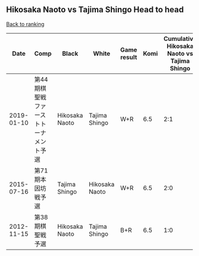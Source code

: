 ## Hikosaka Naoto vs Tajima Shingo Head to head

[Back to ranking](../../index.md)




| **Date** | **Comp** | **Black** | **White** | **Game result** | **Komi** | **Cumulative Hikosaka Naoto vs Tajima Shingo** | **Hikosaka Naoto streak** | **Tajima Shingo streak** | 
| --- | --- | --- | --- | --- | --- | --- | --- | --- |
| 2019-01-10 | 第44期棋聖戦ファーストトーナメント予選 | Hikosaka Naoto | Tajima Shingo | W+R | 6.5 | 2:1 | 0 | 1 | 
| 2015-07-16 | 第71期本因坊戦予選 | Tajima Shingo | Hikosaka Naoto | W+R | 6.5 | 2:0 | 2 | 0 | 
| 2012-11-15 | 第38期棋聖戦予選 | Hikosaka Naoto | Tajima Shingo | B+R | 6.5 | 1:0 | 1 | 0 |




